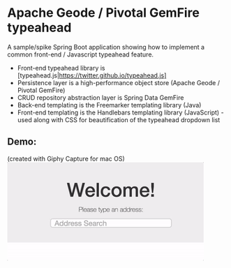 # Apache Geode / Pivotal GemFire typeahead 
A sample/spike Spring Boot application showing how to implement a common front-end / Javascript typeahead feature. 

- Front-end typeahead library is [typeahead.js|https://twitter.github.io/typeahead.js]
- Persistence layer is a high-performance object store (Apache Geode / Pivotal GemFire)
- CRUD repository abstraction layer is Spring Data GemFire
- Back-end templating is the Freemarker templating library (Java)
- Front-end templating is the Handlebars templating library (JavaScript) - used along with CSS for beautification of the typeahead dropdown list

## Demo:
(created with Giphy Capture for mac OS)
<img src="screenshots/demo.gif?raw=true" width="450px" >

<br/>

